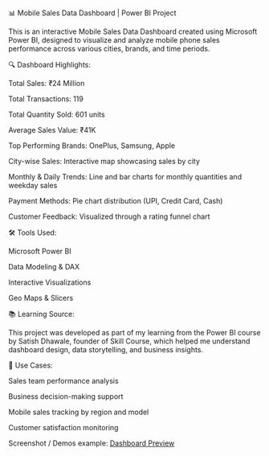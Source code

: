📊 Mobile Sales Data Dashboard | Power BI Project

This is an interactive Mobile Sales Data Dashboard created using Microsoft Power BI, designed to visualize and analyze mobile phone sales performance across various cities, brands, and time periods.



🔍 Dashboard Highlights:

Total Sales: ₹24 Million

Total Transactions: 119

Total Quantity Sold: 601 units

Average Sales Value: ₹41K

Top Performing Brands: OnePlus, Samsung, Apple

City-wise Sales: Interactive map showcasing sales by city

Monthly & Daily Trends: Line and bar charts for monthly quantities and weekday sales

Payment Methods: Pie chart distribution (UPI, Credit Card, Cash)

Customer Feedback: Visualized through a rating funnel chart



🛠 Tools Used:

Microsoft Power BI

Data Modeling & DAX

Interactive Visualizations

Geo Maps & Slicers



📚 Learning Source:

This project was developed as part of my learning from the Power BI course by Satish Dhawale, founder of Skill Course, which helped me understand dashboard design, data storytelling, and business insights.



📎 Use Cases:

Sales team performance analysis

Business decision-making support

Mobile sales tracking by region and model

Customer satisfaction monitoring


Screenshot / Demos
example: [Dashboard Preview](https://github.com/ManviBaliyan/Motorola-Mobile-Sales-Dashboard/blob/main/motorola%20dashboard.jpg) 
